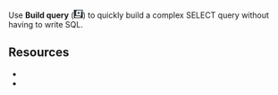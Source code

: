 Use **Build query** (![""](Images/nsa1692141328702.png)) to quickly build a complex SELECT query without having to write SQL.

## Resources


-   
-   

